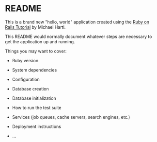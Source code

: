 # README

This is a brand new "hello, world" application created using the
[Ruby on Rails Tutorial](https://www.learnenough.com/ruby-on-rails-4th-edition)
by Michael Hartl.


This README would normally document whatever steps are necessary to get the
application up and running.

Things you may want to cover:

* Ruby version

* System dependencies

* Configuration

* Database creation

* Database initialization

* How to run the test suite

* Services (job queues, cache servers, search engines, etc.)

* Deployment instructions

* ...
